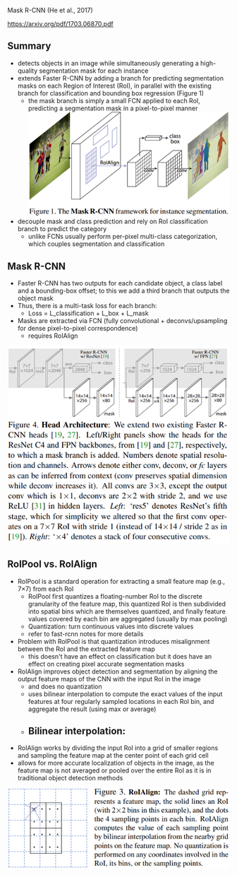 Mask R-CNN (He et al., 2017)

https://arxiv.org/pdf/1703.06870.pdf 

## Summary
- detects objects in an image while simultaneously generating a high-quality segmentation mask for each instance
- extends Faster R-CNN by adding a branch for predicting segmentation masks on each Region of Interest (RoI), in parallel with the existing branch for classification and bounding box regression (Figure 1)
	- the mask branch is simply a small FCN applied to each RoI, predicting a segmentation mask in a pixel-to-pixel manner
![](../../../images/Pasted%20image%2020221219175913.png)
- decouple mask and class prediction and rely on RoI classification branch to predict the category
	- unlike FCNs usually perform per-pixel multi-class categorization, which couples segmentation and classification


## Mask R-CNN
- Faster R-CNN has two outputs for each candidate object, a class label and a bounding-box offset; to this we add a third branch that outputs the object mask
- Thus, there is a multi-task loss for each branch:
	- Loss = L_classification + L_box + L_mask
- Masks are extracted via FCN (fully convolutional + deconvs/upsampling for dense pixel-to-pixel correspondence) 
	- requires RoIAlign
 
![](../../../images/Pasted%20image%2020221219185816.png)
	
## RoIPool vs. RoIAlign
- RoIPool is a standard operation for extracting a small feature map (e.g., 7×7) from each RoI
	- RoIPool first quantizes a floating-number RoI to the discrete granularity of the feature map, this quantized RoI is then subdivided into spatial bins which are themselves quantized, and finally feature values covered by each bin are aggregated (usually by max pooling)
	- Quantization: turn continuous values into discrete values
	- refer to fast-rcnn notes for more details
- Problem with RoIPool is that quantization introduces misalignment between the RoI and the extracted feature map
	- this doesn't have an effect on classification but it does have an effect on creating pixel accurate segmentation masks
- RoIAlign improves object detection and segmentation by aligning the output feature maps of the CNN with the input RoI in the image
	- and does no quantization
	- uses bilinear interpolation to compute the exact values of the input features at four regularly sampled locations in each RoI bin, and aggregate the result (using max or average)
	- Bilinear interpolation:
		- 
- RoIAlign works by dividing the input RoI into a grid of smaller regions and sampling the feature map at the center point of each grid cell
- allows for more accurate localization of objects in the image, as the feature map is not averaged or pooled over the entire RoI as it is in traditional object detection methods

![](../../../images/Pasted%20image%2020221219185331.png)